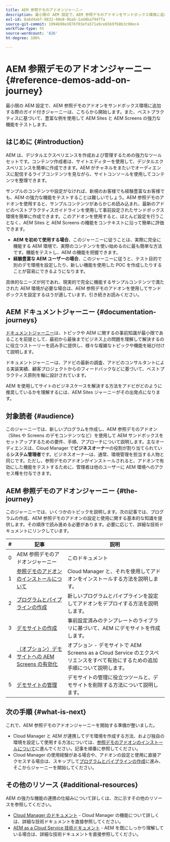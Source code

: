 ```yaml
---
title: AEM 参照デモのアドオンジャーニー
description: 最小限の AEM 設定で、AEM 参照デモのアドオンをサンドボックス環境に追加する際のガイド付きジャーニーは、こちらから開始します。また、ベストプラクティスに基づいて、豊富な例を使用して AEM の強力な機能をテストします。
exl-id: 8a6d4abf-0832-40e8-9ba6-1ad4ba794ffa
source-git-commit: 1994b90e3876f03efa571a9ce65b9fb8b3c90ec4
workflow-type: ht
source-wordcount: '826'
ht-degree: 100%

---
```


# AEM 参照デモのアドオンジャーニー {#reference-demos-add-on-journey}

最小限の AEM 設定で、AEM 参照デモのアドオンをサンドボックス環境に追加する際のガイド付きジャーニーは、こちらから開始します。また、ベストプラクティスに基づいて、豊富な例を使用して AEM Sites と AEM Screens の強力な機能をテストします。

## はじめに {#introduction}

AEM は、デジタルエクスペリエンスを作成および管理するための強力なツールセットです。コンテンツ作成者は、サイトエディターを使用して、デジタルエクスペリエンスを簡単に作成できます。AEM がチャネルをまたいでオーディエンスに配信するライブコンテンツを見ながら、サイトコンソールを使用してコンテンツを整理できます。

サンプルのコンテンツや設定がなければ、新規のお客様でも経験豊富なお客様でも、AEM の強力な機能をテストすることは難しいでしょう。AEM 参照デモのアドオンを使用すると、サンプルコンテンツがあらかじめ読み込まれ、最新のアドビのベストプラクティスガイドラインを使用して事前設定されたサンドボックス環境を簡単に作成できます。このアドオンを使用すると、ほとんど設定を行うことなく、AEM Sites と AEM Screens の機能をコンテキストに沿って簡単に評価できます。

* **AEM を初めて使用する場合**、このジャーニーに従うことは、実際に完全に機能する AEM 環境で、実際のコンテンツを使い始めるのに最も簡単な方法です。機能をテストし、AEM の機能を把握できます。
* **経験豊富な AEM ユーザーの場合**、このジャーニーに従うと、テスト目的で別のデモ環境を設定したり、新しい機能を使用した POC を作成したりすることが容易にできるようになります。

具体的なニーズが何であれ、現実的で完全に機能するサンプルコンテンツで満たされた AEM 環境が必要な場合は、AEM 参照デモのアドオンを使用してサンドボックスを設定するほうが適しています。引き続きお読みください。

## AEM ドキュメントジャーニー {#documentation-journeys}

[ドキュメントジャーニー](/help/journey-documentation/documentation-journeys.md)は、トピックや AEM に関するの事前知識が最小限であることを前提として、最初から最後までビジネス上の問題を理解して解決するのに役立つストーリーを読み手に提供し、様々な複雑なトピックや機能を結び付けて説明します。

ドキュメントジャーニーは、アドビの最新の調査、アドビのコンサルタントによる実装実績、顧客プロジェクトからのフィードバックなどに基づいて、ベストプラクティス原則を軸に設計されています。

AEM を使用してサイトのビジネスケースを解決する方法をアドビがどのように推奨しているかを理解するには、AEM Sites ジャーニーがその出発点になります。

## 対象読者 {#audience}

このジャーニーでは、新しいプログラムを作成し、AEM 参照デモのアドオン（Sites や Screens のデモコンテンツなど）を使用して AEM サンドボックスをセットアップするための要件、手順、アプローチについて説明します。主なオーディエンスは、Cloud Manager で&#x200B;**ビジネスオーナー**&#x200B;の役割が割り当てられている&#x200B;**システム管理者**&#x200B;です。ビジネスオーナーは、通常、環境管理を担当する人物と同じです。ただし、参照デモのアドオンがインストールされると、アドオンで有効にした機能をテストするために、管理者は他のユーザーに AEM 環境へのアクセス権を付与できます。

## AEM 参照デモのアドオンジャーニー {#the-journey}

このジャーニーでは、いくつかのトピックを説明します。次の記事では、プログラムの作成、AEM 参照デモのアドオンの設定と使用に関する基本的な知識を提供します。その順序で読み進める必要があります。必要に応じて、詳細な技術ドキュメントにリンクしています。

| # | 記事 | 説明 |
|---|---|---|
| 0 | AEM 参照デモのアドオンジャーニー | このドキュメント |
| 1 | [参照デモのアドオンのインストールについて](installation.md) | Cloud Manager と、それを使用してアドオンをインストールする方法を説明します。 |
| 2 | [プログラムとパイプラインの作成](create-program.md) | 新しいプログラムとパイプラインを設定してアドオンをデプロイする方法を説明します。 |
| 3 | [デモサイトの作成](create-site.md) | 事前設定済みのテンプレートのライブラリに基づいて、AEM にデモサイトを作成します。 |
| 4 | [（オプション）デモサイトへの AEM Screens の有効化](screens.md) | オプション - デモサイトで AEM Screens as a Cloud Service のエクスペリエンスをすべて有効にするための追加手順について説明します。 |
| 5 | [デモサイトの管理](manage.md) | デモサイトの管理に役立つツールと、デモサイトを削除する方法について説明します。 |

## 次の手順 {#what-is-next}

これで、AEM 参照デモのアドオンジャーニーを開始する準備が整いました。

* Cloud Manager と AEM が連携してデモ環境を作成する方法、および独自の環境を設定して使用する方法については、[参照デモのアドオンのインストールについて](installation.md)に進んでください。記事を順番に参照してください。
* Cloud Manager の使用経験がある場合や、アドオンの設定と使用に直接アクセスする場合は、スキップして[プログラムとパイプラインの作成](create-program.md)に進み、そこからジャーニーを開始してください。

## その他のリソース {#additional-resources}

AEM の強力な機能の連携の仕組みについて詳しくは、次に示すその他のリソースを参照してください。

* [Cloud Manager のドキュメント](https://experienceleague.adobe.com/docs/experience-manager-cloud-service/content/onboarding/journey/cloud-manager.html?lang=ja) - Cloud Manager の機能について詳しくは、詳細な技術ドキュメントを直接参照してください。
* [AEM as a Cloud Service 技術ドキュメント](https://experienceleague.adobe.com/docs/experience-manager-cloud-service.html?lang=ja) - AEM を既にしっかり理解している場合は、詳細な技術ドキュメントを直接参照してください。
